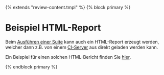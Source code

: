{% extends "review-content.tmpl" %}
{% block primary %}

Beispiel HTML-Report
====================

Beim [Ausführen einer Suite](../replay/suite-ausfuehren.md) kann auch ein HTML-Report erzeugt werden, 
welcher dann z.B. von einem [CI-Server](../testprozess/prozess-mit-ci-server.md) aus direkt geladen werden kann.

Ein Beispiel für einen solchen HTML-Bericht finden Sie [hier](example-html-report).

{% endblock primary %}